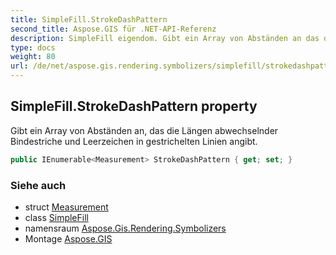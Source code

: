 ```yaml
---
title: SimpleFill.StrokeDashPattern
second_title: Aspose.GIS für .NET-API-Referenz
description: SimpleFill eigendom. Gibt ein Array von Abständen an das die Längen abwechselnder Bindestriche und Leerzeichen in gestrichelten Linien angibt.
type: docs
weight: 80
url: /de/net/aspose.gis.rendering.symbolizers/simplefill/strokedashpattern/
---
```

## SimpleFill.StrokeDashPattern property

Gibt ein Array von Abständen an, das die Längen abwechselnder Bindestriche und Leerzeichen in gestrichelten Linien angibt.

```csharp
public IEnumerable<Measurement> StrokeDashPattern { get; set; }
```

### Siehe auch

* struct [Measurement](../../../aspose.gis.rendering/measurement/)
* class [SimpleFill](../)
* namensraum [Aspose.Gis.Rendering.Symbolizers](../../simplefill/)
* Montage [Aspose.GIS](../../../)


